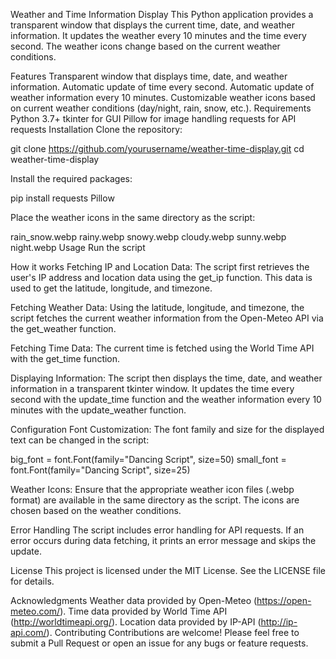 Weather and Time Information Display
This Python application provides a transparent window that displays the current time, date, and weather information. It updates the weather every 10 minutes and the time every second. The weather icons change based on the current weather conditions.

Features
Transparent window that displays time, date, and weather information.
Automatic update of time every second.
Automatic update of weather information every 10 minutes.
Customizable weather icons based on current weather conditions (day/night, rain, snow, etc.).
Requirements
Python 3.7+
tkinter for GUI
Pillow for image handling
requests for API requests
Installation
Clone the repository:

git clone https://github.com/yourusername/weather-time-display.git
cd weather-time-display

Install the required packages:

pip install requests Pillow

Place the weather icons in the same directory as the script:

rain_snow.webp
rainy.webp
snowy.webp
cloudy.webp
sunny.webp
night.webp
Usage
Run the script

How it works
Fetching IP and Location Data:
The script first retrieves the user's IP address and location data using the get_ip function. This data is used to get the latitude, longitude, and timezone.

Fetching Weather Data:
Using the latitude, longitude, and timezone, the script fetches the current weather information from the Open-Meteo API via the get_weather function.

Fetching Time Data:
The current time is fetched using the World Time API with the get_time function.

Displaying Information:
The script then displays the time, date, and weather information in a transparent tkinter window. It updates the time every second with the update_time function and the weather information every 10 minutes with the update_weather function.

Configuration
Font Customization:
The font family and size for the displayed text can be changed in the script:

big_font = font.Font(family="Dancing Script", size=50)
small_font = font.Font(family="Dancing Script", size=25)

Weather Icons:
Ensure that the appropriate weather icon files (.webp format) are available in the same directory as the script. The icons are chosen based on the weather conditions.

Error Handling
The script includes error handling for API requests. If an error occurs during data fetching, it prints an error message and skips the update.

License
This project is licensed under the MIT License. See the LICENSE file for details.

Acknowledgments
Weather data provided by Open-Meteo (https://open-meteo.com/).
Time data provided by World Time API (http://worldtimeapi.org/).
Location data provided by IP-API (http://ip-api.com/).
Contributing
Contributions are welcome! Please feel free to submit a Pull Request or open an issue for any bugs or feature requests.

